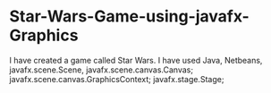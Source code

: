 # Star-Wars-Game-using-javafx-Graphics
I have created a game called Star Wars. I have used Java, Netbeans,  javafx.scene.Scene, javafx.scene.canvas.Canvas; javafx.scene.canvas.GraphicsContext; javafx.stage.Stage;
